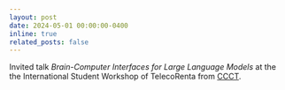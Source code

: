 ```yaml
---
layout: post
date: 2024-05-01 00:00:00-0400
inline: true
related_posts: false
---
```



Invited talk *Brain-Computer Interfaces for Large Language Models* at the the International Student Workshop of TelecoRenta from [CCCT](https://www.cttc.cat).

